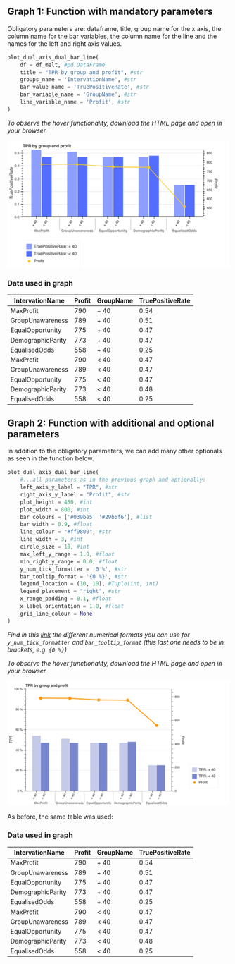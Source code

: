 ## Graph 1: Function with mandatory parameters

Obligatory parameters are: dataframe, title, group name for the x axis, the column name for the bar variables, the 
column name for the line and the names for the left and right axis values.

```python
plot_dual_axis_dual_bar_line(
    df = df_melt, #pd.DataFrame
    title = "TPR by group and profit", #str
    groups_name = 'IntervationName', #str
    bar_value_name = 'TruePositiveRate', #str
    bar_variable_name = 'GroupName', #str
    line_variable_name = 'Profit', #str
)
```

_To observe the hover functionality, download the HTML page and open in your browser._

![dual_axis_multiple_bar_line_chart_basic text](../static/images/dual_axis_multiple_bar_line_chart_basic.png)

### Data used in graph

| IntervationName   |   Profit | GroupName   |   TruePositiveRate |
|-------------------|----------|-------------|--------------------|
| MaxProfit         |      790 | + 40        |               0.54 |
| GroupUnawareness  |      789 | + 40        |               0.51 |
| EqualOpportunity  |      775 | + 40        |               0.47 |
| DemographicParity |      773 | + 40        |               0.47 |
| EqualisedOdds     |      558 | + 40        |               0.25 |
| MaxProfit         |      790 | < 40        |               0.47 |
| GroupUnawareness  |      789 | < 40        |               0.47 |
| EqualOpportunity  |      775 | < 40        |               0.47 |
| DemographicParity |      773 | < 40        |               0.48 |
| EqualisedOdds     |      558 | < 40        |               0.25 |


## Graph 2: Function with additional and optional parameters

In addition to the obligatory parameters, we can add many other optionals as seen in the function below.
```python
plot_dual_axis_dual_bar_line(
    #...all parameters as in the previous graph and optionally:
    left_axis_y_label = "TPR", #str
    right_axis_y_label = "Profit", #str
    plot_height = 450, #int
    plot_width = 800, #int
    bar_colours = ['#039be5' '#29b6f6'], #list
    bar_width = 0.9, #float
    line_colour = "#ff9800", #str
    line_width = 3, #int
    circle_size = 10, #int
    max_left_y_range = 1.0, #float
    min_right_y_range = 0.0, #float
    y_num_tick_formatter = '0 %', #str
    bar_tooltip_format = '{0 %}', #str
    legend_location = (10, 10), #Tuple(int, int)
    legend_placement = "right", #str
    x_range_padding = 0.1, #float
    x_label_orientation = 1.0, #float
    grid_line_colour = None
)
```
_Find in this [link](https://bokeh.pydata.org/en/latest/docs/reference/models/formatters.html#bokeh.models.formatters.NumeralTickFormatter) 
the different numerical formats you can use for `y_num_tick_formatter` and `bar_tooltip_format` 
(this last one needs to be in brackets, e.g: `{0 %}`)_

_To observe the hover functionality, download the HTML page and open in your browser._

![dual_axis_multiple_bar_line_chart_extended](../static/images/dual_axis_multiple_bar_line_chart_extended.png)

As before, the same table was used:

### Data used in graph


| IntervationName   |   Profit | GroupName   |   TruePositiveRate |
|-------------------|----------|-------------|--------------------|
| MaxProfit         |      790 | + 40        |               0.54 |
| GroupUnawareness  |      789 | + 40        |               0.51 |
| EqualOpportunity  |      775 | + 40        |               0.47 |
| DemographicParity |      773 | + 40        |               0.47 |
| EqualisedOdds     |      558 | + 40        |               0.25 |
| MaxProfit         |      790 | < 40        |               0.47 |
| GroupUnawareness  |      789 | < 40        |               0.47 |
| EqualOpportunity  |      775 | < 40        |               0.47 |
| DemographicParity |      773 | < 40        |               0.48 |
| EqualisedOdds     |      558 | < 40        |               0.25 |


